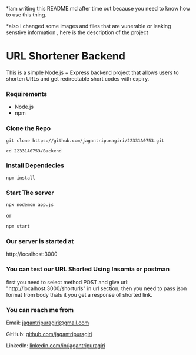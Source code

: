 *iam writing this README.md after time out because you need to know how to use this thing.

*also i changed some images and files that are vunerable or leaking senstive information , here is the description of the project 

#  URL Shortener Backend


This is a simple Node.js + Express backend project that allows users to shorten URLs and get redirectable short codes with expiry.


### Requirements

- Node.js
- npm

  
### Clone the Repo

```
git clone https://github.com/jagantripuragiri/22331A0753.git

cd 22331A0753/Backend
```

### Install Dependecies
```
npm install
```

### Start The server
```
npx nodemon app.js
```

or

```
npm start
```

### Our server is started at

http://localhost:3000


### You can test our URL Shorted Using Insomia or postman 

first you need to select method POST and give url: "http://localhost:3000/shorturls" in url section,  then you need to pass json format from body thats it you get a response of shorted link.



### You can reach me from 

Email: [jagantripuragiri@gmail.com](mailto:tripuragirijagan27@gmail.com)

GitHub: [github.com/jagantripuragiri](https://github.com/jagantripuragiri)

LinkedIn: [linkedin.com/in/jagantripuragiri](https://www.linkedin.com/in/jagantripuragiri)

